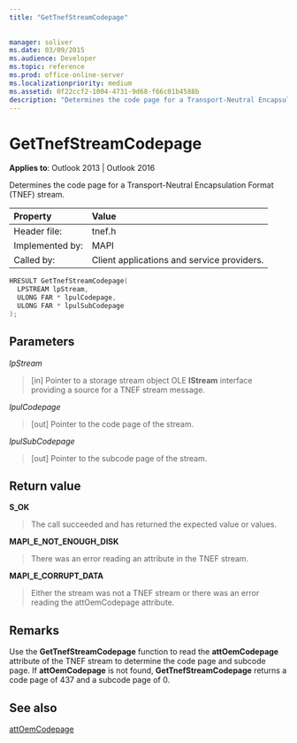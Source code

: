 ```yaml
---
title: "GetTnefStreamCodepage"
 
 
manager: soliver
ms.date: 03/09/2015
ms.audience: Developer
ms.topic: reference
ms.prod: office-online-server
ms.localizationpriority: medium
ms.assetid: 0f22ccf2-1004-4731-9d68-f66c01b4588b
description: "Determines the code page for a Transport-Neutral Encapsulation Format (TNEF) stream. Use this function to read the attOemCodepage attribute."
---
```


# GetTnefStreamCodepage

  
  
**Applies to**: Outlook 2013 | Outlook 2016 
  
Determines the code page for a Transport-Neutral Encapsulation Format (TNEF) stream.
  
|Property |Value |
|:-----|:-----|
|Header file:  <br/> |tnef.h  <br/> |
|Implemented by:  <br/> |MAPI  <br/> |
|Called by:  <br/> |Client applications and service providers. |
   
```cpp
HRESULT GetTnefStreamCodepage(
  LPSTREAM lpStream,
  ULONG FAR * lpulCodepage,
  ULONG FAR * lpulSubCodepage
);
```

## Parameters

 _lpStream_
  
> [in] Pointer to a storage stream object OLE **IStream** interface providing a source for a TNEF stream message. 
    
 _lpulCodepage_
  
> [out] Pointer to the code page of the stream.
    
 _lpulSubCodepage_
  
> [out] Pointer to the subcode page of the stream.
    
## Return value

 **S_OK**
  
> The call succeeded and has returned the expected value or values.
    
 **MAPI_E_NOT_ENOUGH_DISK**
  
> There was an error reading an attribute in the TNEF stream.
    
 **MAPI_E_CORRUPT_DATA**
  
> Either the stream was not a TNEF stream or there was an error reading the attOemCodepage attribute.
    
## Remarks

Use the **GetTnefStreamCodepage** function to read the **attOemCodepage** attribute of the TNEF stream to determine the code page and subcode page. If **attOemCodepage** is not found, **GetTnefStreamCodepage** returns a code page of 437 and a subcode page of 0. 
  
## See also



[attOemCodepage](https://msdn.microsoft.com/library/ee158667%28EXCHG.80%29.aspx)

